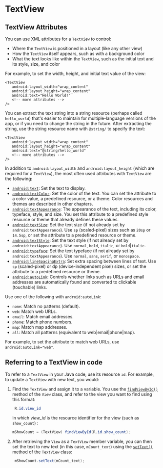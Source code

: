 # TextView

## TextView Attributes

You can use XML attributes for a `TextView` to control:

* Where the `TextView` is positioned in a layout \(like any other view\)
* How the `TextView` itself appears, such as with a background color
* What the text looks like within the `TextView`, such as the initial text and its style, size, and color

For example, to set the width, height, and initial text value of the view:

```markup
<TextView
   android:layout_width="wrap_content"
   android:layout_height="wrap_content"
   android:text="Hello World!"
   <!-- more attributes -->
/>
```

You can extract the text string into a string resource \(perhaps called `hello_world`\) that's easier to maintain for multiple-language versions of the app, or if you need to change the string in the future. After extracting the string, use the string resource name with `@string/` to specify the text:

```markup
<TextView
   android:layout_width="wrap_content"
   android:layout_height="wrap_content"
   android:text="@string/hello_world"
   <!-- more attributes -->
/>
```

In addition to `android:layout_width` and `android:layout_height` \(which are required for a `TextView`\), the most often used attributes with `TextView` are the following:

* [`android:text`](https://developer.android.com/reference/android/widget/TextView.html#attr_android:text): Set the text to display.
* [`android:textColor`](https://developer.android.com/reference/android/widget/TextView.html#attr_android:textColor): Set the color of the text. You can set the attribute to a color value, a predefined resource, or a theme. Color resources and themes are described in other chapters.
* [`android:textAppearance`](https://developer.android.com/reference/android/widget/TextView.html#attr_android:textAppearance): The appearance of the text, including its color, typeface, style, and size. You set this attribute to a predefined style resource or theme that already defines these values.
* [`android:textSize`](https://developer.android.com/reference/android/widget/TextView.html#attr_android:textSize): Set the text size \(if not already set by `android:textAppearance`\). Use `sp` \(scaled-pixel\) sizes such as `20sp` or `14.5sp`, or set the attribute to a predefined resource or theme.
* [`android:textStyle`](https://developer.android.com/reference/android/widget/TextView.html#attr_android:textStyle): Set the text style \(if not already set by `android:textAppearance`\). Use `normal`, `bold`, `italic`, or `bold`\|`italic`.
* [`android:typeface`](https://developer.android.com/reference/android/widget/TextView.html#attr_android:typeface): Set the text typeface \(if not already set by `android:textAppearance`\). Use `normal`, `sans`, `serif`, or `monospace`.
* [`android:lineSpacingExtra`](https://developer.android.com/reference/android/widget/TextView.html#attr_android:lineSpacingExtra): Set extra spacing between lines of text. Use `sp` \(scaled-pixel\) or dp \(device-independent pixel\) sizes, or set the attribute to a predefined resource or theme.
* [`android:autoLink`](https://developer.android.com/reference/android/widget/TextView.html#attr_android:autoLink): Controls whether links such as URLs and email addresses are automatically found and converted to clickable \(touchable\) links.

Use one of the following with `android:autoLink`:

* `none`: Match no patterns \(default\).
* `web`: Match web URLs.
* `email`: Match email addresses.
* `phone`: Match phone numbers.
* `map`: Match map addresses.
* `all`: Match all patterns \(equivalent to web\|email\|phone\|map\).

For example, to set the attribute to match web URLs, use `android:autoLink="web"`.

## Referring to a TextView in code

To refer to a `TextView` in your Java code, use its resource `id`. For example, to update a `TextView` with new text, you would:

1. Find the `TextView` and assign it to a variable. You use the [`findViewById()`](https://developer.android.com/reference/android/view/View.html#findViewById%28int%29) method of the `View` class, and refer to the view you want to find using this format:

   ```java
    R.id.view_id
   ```

   In which _view\_id_ is the resource identifier for the view \(such as `show_count`\) :

   ```java
   mShowCount = (TextView) findViewById(R.id.show_count);
   ```

2. After retrieving the `View` as a `TextView` member variable, you can then set the text to new text \(in this case, `mCount_text`\) using the [`setText()`](https://developer.android.com/reference/android/widget/TextView.html#setText%28java.lang.CharSequence%29) method of the `TextView` class:

   ```java
    mShowCount.setText(mCount_text);
   ```

